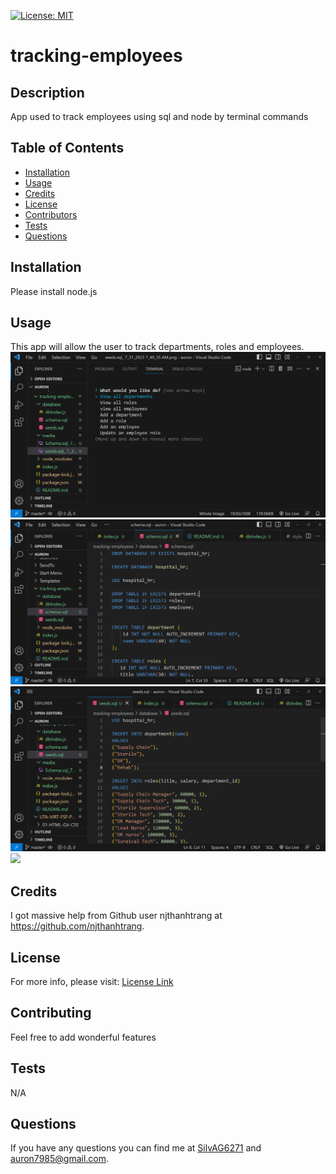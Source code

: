
  [![License: MIT](https://img.shields.io/badge/License-MIT-yellow.svg)](https://opensource.org/licenses/MIT)

# tracking-employees


## Description
App used to track employees using sql and node by terminal commands

## Table of Contents
- [Installation](#Installation)
- [Usage](#Usage)
- [Credits](#Credits)
- [License](#License)
- [Contributors](#Contributing)
- [Tests](#Tests)
- [Questions](#Questions)

## Installation
Please install node.js 
  
## Usage 
This app will allow the user to track departments, roles and employees.
![picture of terminal questions and index.js ](media/noteTracker.png)
![picture of Schema.sql, hospital_hr database and tables(department, roles, and employee) ](media/Schema.png)
![picture of seeds.sql, list of values entered into sql table ](media/seeds.png)
![](media/trackingEmployees.gif)



## Credits
I got massive help from Github user njthanhtrang at https://github.com/njthanhtrang.


## License 
For more info, please visit: [License Link](https://opensource.org/licenses/MIT)


## Contributing
Feel free to add wonderful features

## Tests 
N/A

## Questions 
If you have any questions you can find me at [SilvAG6271](https://github.com/SilvAG6271) and <a href="mailto:auron7985@gmail.com">auron7985@gmail.com</a>.
